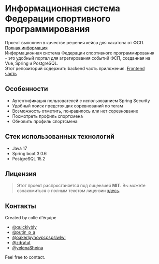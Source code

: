 # Информационная система Федерации спортивного программирования 

Проект выполнен в качестве решения кейса для хакатона от ФСП. [Полная информация](https://www.zavodit.ru/ru/calendar/event/25) <br>
Информационная система Федерации спортивного программирования - это удобный портал для агрегирования событий ФСП, созданная на Vue, Spring и PostgreSQL. <br>
Этот репозиторий содержить backend часть приложения. [Frontend часть](https://github.com/quicklybly/hackathon-front)

## Особенности

* Аутентификация пользователей с использованием Spring Security
* Удобный поиск предстоящих соревнований по тегам
* Возможность отметить, понравилось или нет соревнование
* Посмотреть профиль спортсмена
* Обновить профиль спортсмена

## Стек использованных технологий

* Java 17
* Spring boot 3.0.6
* PostgreSQL 15.2


## Лицензия

> Этот проект распростаняется под лицензией **MIT**.
Вы можете ознакомиться с полным текстом лицензии [здесь](https://github.com/quicklybly/hackathon-back/blob/main/LICENSE).

## Контакты

Created by colle d'équipe
* [@quicklybly](https://t.me/quicklybly)
* [@putin_p_a](https://t.me/putin_p_a)
* [@oakerlpyhovpcpspslwlwl](https://t.me/oakerlpyhovpcpspslwlwl)
* [@zdratut](https://t.me/zdratut)
* [@yelenaSheina](https://t.me/yelenaSheina)

Feel free to contact. 
